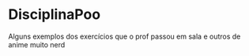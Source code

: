 # DisciplinaPoo
Alguns exemplos dos exercícios que o prof passou em sala e outros de anime muito nerd
